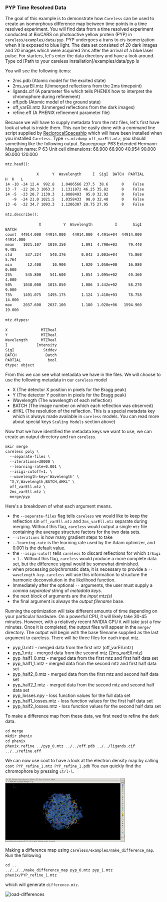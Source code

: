 ### PYP Time Resolved Data
The goal of this example is to demonstrate how `Careless` can be used to create an isomorphous difference map between time points in a time resolved experiment. 
You will find data from a time resolved experiment conducted at BioCARS on photoactive yellow protein (PYP) in `careless/examples/data/pyp`. 
PYP undergoes a trans to cis isomerization when it is exposed to blue light. 
The data set consisted of 20 dark images and 20 images which were acquired 2ms after the arrival of a blue laser pulse. 
For starters, let's enter the data directory and have a look around. 
Type 
    cd [Path to your careless installation]/examples/data/pyp
    ls

You will see the following items:
 - 2ms.pdb (Atomic model for the excited state)
 - 2ms_varEll.mtz (Unmerged reflections from the 2ms timepoint)
 - ligands.cif (A parameter file which tells PHENIX how to interpret the chromophore during refinement)
 - off.pdb (Atomic model of the ground state)
 - off_varEll.mtz (Unmerged reflections from the dark images)
 - refine.eff (A PHENIX refinement parameter file)

Because we will have to supply metadata from the mtz files, let's first have  look at what is inside them.
This can be easily done with a command line script supplied by [ReciprocalSpaceship](https://hekstra-lab.github.io/reciprocalspaceship/) which will have been installed when you installed `Careless`. Type `rs.mtzdump off_varEll.mtz`; you should something like the following output. 
    Spacegroup: P63
    Extended Hermann-Mauguin name: P 63
    Unit cell dimensions: 66.900 66.900 40.954 90.000 90.000 120.000
    
    mtz.head():
    
                  X      Y  Wavelength     I  SigI  BATCH  PARTIAL
    H  K   L
    14 -10 -24 12.4  992.8   1.0406566 237.5  38.6      0    False
    13 -7  -22 20.3 1063.3   1.1311072 46.25 35.82      0    False
    14 -5  -23 20.7 1139.3   1.0808493  95.0 32.92      0    False
       -9  -24 21.0 1021.5   1.0358433  98.0 32.48      0    False
    13 -6  -22 34.7 1093.3   1.1206307 28.75 27.95      0    False
    
    mtz.describe():
    
                   X          Y  Wavelength          I       SigI      BATCH
    count  44914.000  44914.000   44914.000  4.491e+04  44914.000  44914.000
    mean    1021.107   1019.350       1.091  4.790e+03     79.440      9.485
    std      537.324    540.376       0.043  3.003e+04     75.860      5.764
    min       12.400     10.900       1.020  1.050e+00     16.880      0.000
    25%      545.800    541.600       1.054  1.095e+02     49.360      4.000
    50%     1038.000   1015.850       1.086  3.442e+02     58.270      9.000
    75%     1491.075   1495.175       1.124  1.410e+03     78.758     14.000
    max     2037.600   2037.100       1.180  1.028e+06   1594.960     19.000
    
    mtz.dtypes:
    
    X               MTZReal
    Y               MTZReal
    Wavelength      MTZReal
    I             Intensity
    SigI             Stddev
    BATCH             Batch
    PARTIAL            bool
    dtype: object

From this we can see what metadata we have in the files. 
We will choose to use the following metadata in our `careless` model
 - X (The detector X position in pixels for the Bragg peak)
 - Y (The detector Y position in pixels for the Bragg peak)
 - Wavelength (The wavelength of each reflection)
 - BATCH (The image number on which each reflection was observed)
 - dHKL (The resolution of the reflection. This is a special metadata key which is always made available in `careless` models. You can read more about special keys `Scaling Models` section above)

Now that we have identified the metadata keys we want to use, we can create an output directory and run `careless`.

	mkir merge
    careless poly \
      --separate-files \
      --iterations=30000 \
      --learning-rate=0.001 \
      --isigi-cutoff=1. \
      --wavelength-key='Wavelength' \
      "X,Y,Wavelength,BATCH,dHKL" \
      off_varEll.mtz \
      2ms_varEll.mtz \
      merge/pyp

Here's a breakdown of what each argument means.
 - the `--separate-files` flag tells `careless` we would like to keep the reflection sin `off_varEll.mtz` and `2ms_varEll.mtz` separate during merging. Without this flag, `careless` would output a single `mtz` file containing the average structure factors for the two data sets. 
 - `--iterations` is how many gradient steps to take 
 - `--learning-rate` is the learning rate used by the Adam optimizer, and 0.001 is the default value.
 - the `--isigi-cutoff` tells `careless` to discard reflections for which `I/Sigi < 1.`. Without this flag, `careless` would produce a more complete data set, but the difference signal would be somewhat diminished. 
 - when processing polychromatic data, it is necessary to provide a `--wavelength-key`. `careless` will use this information to structure the harmonic deconvolution in the likelihood function. 
 - Immediately after the optional `--` arguments, the user must supply a *comma separated* string of *metadata keys*.
 - the next block of arguments are the *input mtz(s)*
 - the final argument is always the *output filename* base.

Running the optimization will take different amounts of time depending on your particular hardware. 
On a powerful CPU, it will likely take 30-45 minutes.
However, with a relatively recent NVIDIA GPU it will take just a few minutes. 
Once it is completed, the output files will appear in the `merge/` directory. 
The output will begin with the base filename supplied as the last argument to careless. 
There will be three files for each input mtz. 

 - pyp_0.mtz - merged data from the first mtz (off_varEll.mtz)
 - pyp_1.mtz - merged data from the second mtz (2ms_varEll.mtz)
 - pyp_half1_0.mtz - merged data from the first mtz and first half data set
 - pyp_half1_1.mtz - merged data from the second mtz and first half data set
 - pyp_half2_0.mtz - merged data from the first mtz and second half data set
 - pyp_half2_1.mtz - merged data from the second mtz and second half data set
 - pyp_losses.npy  - loss function values for the full data set
 - pyp_half1_losses.mtz - loss function values for the first half data set
 - pyp_half2_losses.mtz - loss function values for the second half data set

To make a difference map from these data, we first need to refine the dark data. 

    cd merge
    mkdir phenix
    cd phenix
    phenix.refine ../pyp_0.mtz ../../off.pdb ../../ligands.cif ../../refine.eff

We can now use coot to have a look at the electron density map by calling `coot PYP_refine_1.mtz PYP_refine_1.pdb`
You can quickly find the chromophore by pressing `ctrl-l`.

![2fo-fc map](images/pyp-2fo-fc.gif)

Making a difference map using `careless/examples/make_difference_map`. Run the following

    cd ..
    ../../../make_difference_map pyp_0.mtz pyp_1.mtz phenix/PYP_refine_1.mtz

which will generate `difference.mtz`. 

![load-differences](images/pyp-load-differences.gif)


